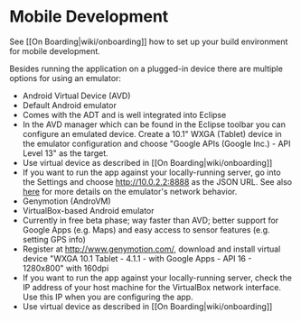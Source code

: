 # Mobile Development

See [[On Boarding|wiki/onboarding]] how to set up your build environment for mobile development.

Besides running the application on a plugged-in device there are multiple options for using an emulator:

* Android Virtual Device (AVD)
 * Default Android emulator
 * Comes with the ADT and is well integrated into Eclipse
 * In the AVD manager which can be found in the Eclipse toolbar you can configure an emulated device. Create a 10.1" WXGA (Tablet) device in the emulator configuration and choose "Google APIs (Google Inc.) - API Level 13" as the target.
 * Use virtual device as described in [[On Boarding|wiki/onboarding]]
 * If you want to run the app against your locally-running server, go into the Settings and choose http://10.0.2.2:8888 as the JSON URL. See also [here](http://developer.android.com/tools/devices/emulator.html#emulatornetworking) for more details on the emulator's network behavior.
* Genymotion (AndroVM)
 * VirtualBox-based Android emulator
 * Currently in free beta phase; way faster than AVD; better support for Google Apps (e.g. Maps) and easy access to sensor features (e.g. setting GPS info)
 * Register at http://www.genymotion.com/, download and install virtual device "WXGA 10.1 Tablet - 4.1.1 - with Google Apps - API 16 - 1280x800" with 160dpi
 * If you want to run the app against your locally-running server, check the IP address of your host machine for the VirtualBox network interface. Use this IP when you are configuring the app.
 * Use virtual device as described in [[On Boarding|wiki/onboarding]]